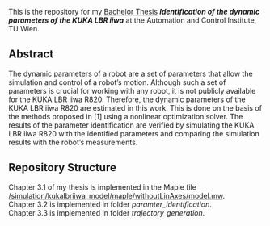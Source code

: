 This is the repository for my [Bachelor Thesis](https://github.com/halpersim/parameter_identification/blob/main/Bachelor_Thesis_Simon_Halper.pdf) **_Identification of the dynamic parameters of the KUKA LBR iiwa_** at the Automation and Control Institute, TU Wien. 

## Abstract

The dynamic parameters of a robot are a set of parameters that allow the simulation
and control of a robot’s motion. Although such a set of parameters is crucial for working
with any robot, it is not publicly available for the KUKA LBR iiwa R820. Therefore, the
dynamic parameters of the KUKA LBR iiwa R820 are estimated in this work. This is
done on the basis of the methods proposed in [1] using a nonlinear optimization solver.
The results of the parameter identification are verified by simulating the KUKA LBR
iiwa R820 with the identified parameters and comparing the simulation results with the
robot’s measurements.

## Repository Structure
Chapter 3.1 of my thesis is implemented in the Maple file [/simulation/kukalbriiwa_model/maple/withoutLinAxes/model.mw](https://github.com/halpersim/parameter_identification/blob/main/simulation/kukalbriiwa_model/maple/withoutLinAxes/model.mw).   
Chapter 3.2 is implemented in folder *paramter_identification*.   
Chapter 3.3 is implemented in folder *trajectory_generation*.    
